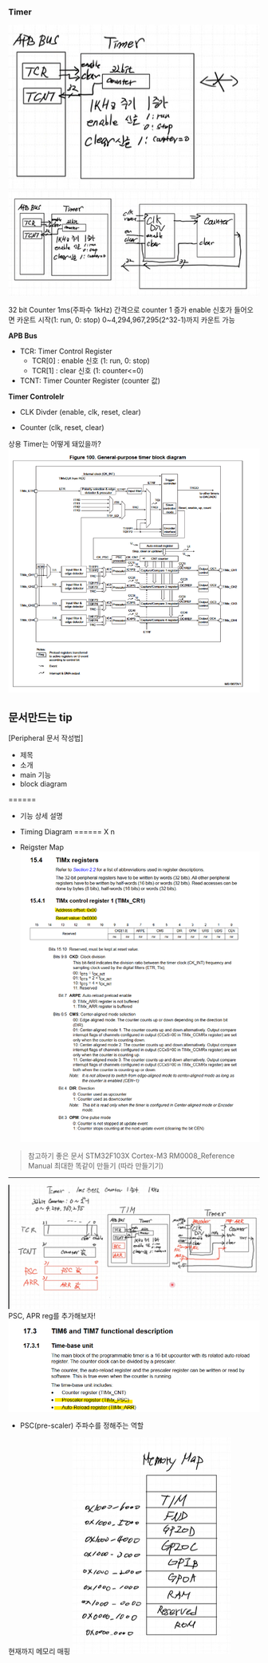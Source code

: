 ### Timer
![](module.png)
![](top.png)


32 bit Counter
1ms(주파수 1kHz) 간격으로 counter 1 증가 
enable 신호가 들어오면 카운트 시작(1: run, 0: stop)
0~4,294,967,295(2^32-1)까지 카운트 가능

**APB Bus**
- TCR: Timer Control Register
    - TCR[0] : enable 신호 (1: run, 0: stop)
    - TCR[1] : clear 신호 (1: counter<=0)
- TCNT: Timer Counter Register (counter 값)


**Timer Controlelr**
- CLK Divder (enable, clk, reset, clear)

- Counter (clk, reset, clear)



상용 Timer는 어떻게 돼있을까?
![](stm32_TIMX.png)


## 문서만드는 tip
[Peripheral 문서 작성법]
- 제목
- 소개
- main 기능
- block diagram

======
- 기능 상세 설명
- Timing Diagram
====== X n

- Reigster Map
![](example_registerMap.png)


> 참고하기 좋은 문서
STM32F103X Cortex-M3
RM0008_Reference Manual 최대한 똑같이 만들기 (따라 만들기기)


---
![](schematic.png)
PSC, APR reg를 추가해보자!
![](image.png)

- PSC(pre-scaler) 주파수를 정해주는 역할


현재까지 메모리 매핑
![](mem_map.png)